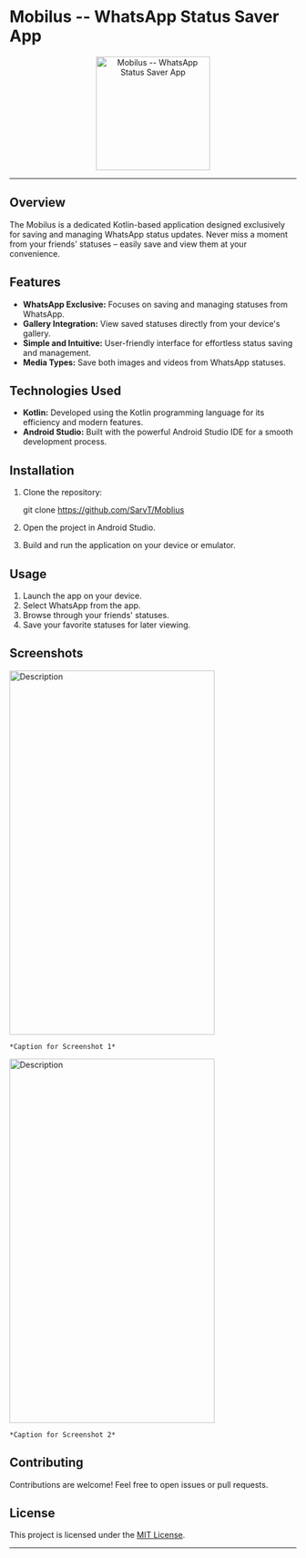 # Mobilus -- WhatsApp Status Saver App 

<p align="center">
  <img src="https://your-image-link.png" alt="Mobilus -- WhatsApp Status Saver App " width="200"/>
</p>

---

## Overview

The Mobilus is a dedicated Kotlin-based application designed exclusively for saving and managing WhatsApp status updates. Never miss a moment from your friends' statuses – easily save and view them at your convenience.

## Features

- **WhatsApp Exclusive:** Focuses on saving and managing statuses from WhatsApp.
- **Gallery Integration:** View saved statuses directly from your device's gallery.
- **Simple and Intuitive:** User-friendly interface for effortless status saving and management.
- **Media Types:** Save both images and videos from WhatsApp statuses.

## Technologies Used

- **Kotlin:** Developed using the Kotlin programming language for its efficiency and modern features.
- **Android Studio:** Built with the powerful Android Studio IDE for a smooth development process.

## Installation

1. Clone the repository:

   git clone https://github.com/SarvT/Moblius
   

2. Open the project in Android Studio.

3. Build and run the application on your device or emulator.

## Usage

1. Launch the app on your device.
2. Select WhatsApp from the app.
3. Browse through your friends' statuses.
4. Save your favorite statuses for later viewing.

## Screenshots

<img src="https://github.com/SarvT/Moblius/assets/91484197/16ce45a6-f84d-4952-8abd-d1f9ab8ff240" alt="Description" width="360" height="640">


```*Caption for Screenshot 1*```

<img src="https://github.com/SarvT/Moblius/assets/91484197/3daa981d-d7e1-4e73-ab7a-888796e4897f" alt="Description" width="360" height="640">

```*Caption for Screenshot 2*```

## Contributing

Contributions are welcome! Feel free to open issues or pull requests.

## License

This project is licensed under the [MIT License](LICENSE).

---
